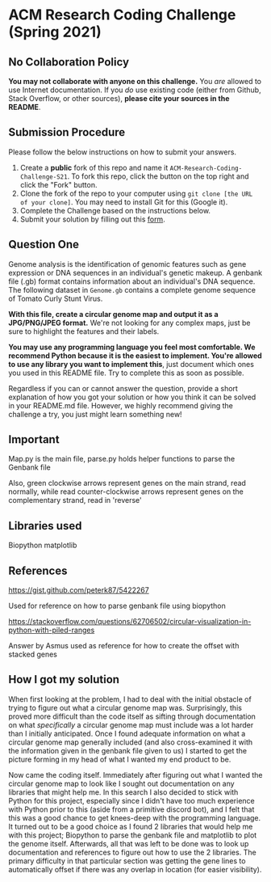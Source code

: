 # ACM Research Coding Challenge (Spring 2021)

## No Collaboration Policy

**You may not collaborate with anyone on this challenge.** You _are_ allowed to use Internet documentation. If you _do_ use existing code (either from Github, Stack Overflow, or other sources), **please cite your sources in the README**.

## Submission Procedure

Please follow the below instructions on how to submit your answers.

1. Create a **public** fork of this repo and name it `ACM-Research-Coding-Challenge-S21`. To fork this repo, click the button on the top right and click the "Fork" button.
2. Clone the fork of the repo to your computer using `git clone [the URL of your clone]`. You may need to install Git for this (Google it).
3. Complete the Challenge based on the instructions below.
4. Submit your solution by filling out this [form](https://acmutd.typeform.com/to/uqAJNXUe).

## Question One

Genome analysis is the identification of genomic features such as gene expression or DNA sequences in an individual's genetic makeup. A genbank file (.gb) format contains information about an individual's DNA sequence. The following dataset in `Genome.gb` contains a complete genome sequence of Tomato Curly Stunt Virus. 

**With this file, create a circular genome map and output it as a JPG/PNG/JPEG format.** We're not looking for any complex maps, just be sure to highlight the features and their labels.

**You may use any programming language you feel most comfortable. We recommend Python because it is the easiest to implement. You're allowed to use any library you want to implement this**, just document which ones you used in this README file. Try to complete this as soon as possible.

Regardless if you can or cannot answer the question, provide a short explanation of how you got your solution or how you think it can be solved in your README.md file. However, we highly recommend giving the challenge a try, you just might learn something new!

## Important
Map.py is the main file, parse.py holds helper functions to parse the Genbank file

Also, green clockwise arrows represent genes on the main strand, read normally, while
read counter-clockwise arrows represent genes on the complementary strand, read in
'reverse'

## Libraries used
Biopython
matplotlib

## References
https://gist.github.com/peterk87/5422267

Used for reference on how to parse genbank file using biopython

https://stackoverflow.com/questions/62706502/circular-visualization-in-python-with-piled-ranges

Answer by Asmus used as reference for how to create the offset with stacked genes

## How I got my solution
When first looking at the problem, I had to deal with the initial obstacle of trying to figure out what a circular genome map was.
Surprisingly, this proved more difficult than the code itself as sifting through documentation on what _specifically_ a circular genome map must include was a lot harder than I initially anticipated.
Once I found adequate information on what a circular genome map generally included (and also cross-examined it with the information given in
the genbank file given to us) I started to get the picture forming in my head of what I wanted my end product to be.

Now came the coding itself. Immediately after figuring out what I wanted the circular genome map to look like
I sought out documentation on any libraries that might help me. In this search I also decided to stick with Python
for this project, especially since I didn't have too much experience with Python prior to this (aside from a primitive
discord bot), and I felt that this was a good chance to get knees-deep with the programming language.
It turned out to be a good choice as I found 2 libraries that would help me with this project;
Biopython to parse the genbank file and matplotlib to plot the genome itself. Afterwards, all that 
was left to be done was to look up documentation and references to figure out how to use the 2 libraries.
The primary difficulty in that particular section was getting the gene lines to automatically offset
if there was any overlap in location (for easier visibility).
